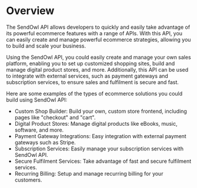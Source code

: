 # Overview

The SendOwl API allows developers to quickly and easily take advantage of its powerful ecommerce features with a range of APIs. With this API, you can easily create and manage powerful ecommerce strategies, allowing you to build and scale your business.

Using the SendOwl API, you could easily create and manage your own sales platform, enabling you to set up customized shopping sites, build and manage digital product stores, and more. Additionally, this API can be used to integrate with external services, such as payment gateways and subscription services, to ensure sales and fulfilment is secure and fast.

Here are some examples of the types of ecommerce solutions you could build using SendOwl API:

- Custom Shop Builder: Build your own, custom store frontend, including pages like "checkout" and "cart".
- Digital Product Stores: Manage digital products like eBooks, music, software, and more.
- Payment Gateway Integrations: Easy integration with external payment gateways such as Stripe.
- Subscription Services: Easily manage your subscription services with SendOwl API.
- Secure Fulfilment Services: Take advantage of fast and secure fulfilment services.
- Recurring Billing: Setup and manage recurring billing for your customers.
